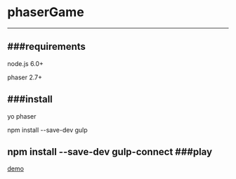 # phaserGame
----
###requirements
--
node.js 6.0+

phaser 2.7+

###install
--
yo phaser 

npm install --save-dev gulp

npm install --save-dev gulp-connect
###play
--

[demo](https://yuanxmjoy.github.io/phaserGame/)